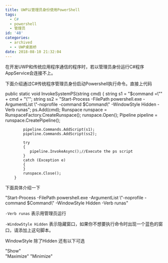 ```yaml
---
title: UWP以管理员身份使用PowerShell
tags:
  - C#
  - powershell
  - 管理员
id: '48'
categories:
  - archived
  - - UWP桌面桥
date: 2018-08-10 21:32:04
---
```


在开发UWP和传统应用程序通信的程序时，若以管理员身份运行C#程序AppService会连接不上。

下面介绍通过C#传统程序管理员身份启动Powershell执行命令。直接上代码

public static void InvokeSystemPS(string cmd)
        {
            string s1 = "$command =\\"" + cmd + "\\"";
            string ss2 = "Start-Process -FilePath powershell.exe -ArgumentList \\"-noprofile -command $Command\\" -WindowStyle Hidden -Verb runas";
            ps.Add(cmd);
            Runspace runspace = RunspaceFactory.CreateRunspace();
            runspace.Open();
            Pipeline pipeline = runspace.CreatePipeline();

            pipeline.Commands.AddScript(s1);
            pipeline.Commands.AddScript(ss2);
        
            try
            {
               pipeline.InvokeAsync();//Execute the ps script
            }
            catch (Exception e)
            {
            }  
            runspace.Close();         
        }

下面具体介绍一下

"Start-Process -FilePath powershell.exe -ArgumentList \\"-noprofile -command $Command\\" -WindowStyle Hidden -Verb runas"

`-Verb runas` 表示用管理员运行

`-WindowStyle Hidden` 表示隐藏窗口，如果你不想要执行命令时出现一个蓝色的窗口，请添加上这句脚本。

WindowStyle 除了Hidden 还有以下可选

"Show"     
"Maximize" 
"Minimize"